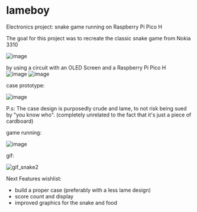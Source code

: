 # lameboy
Electronics project: snake game running on Raspberry Pi Pico H

The goal for this project was to recreate the classic snake game from Nokia 3310 

![image](https://github.com/a-faria/lameboy/assets/122120022/b3324c41-4a7c-4b84-b2eb-e88a93545142)

by using a circuit with an OLED Screen and a Raspberry Pi Pico H <br>
![image](https://github.com/a-faria/lameboy/assets/122120022/f21fb08c-9445-4e35-90c0-d3b8a915e388)
![image](https://github.com/a-faria/lameboy/assets/122120022/627bb0e8-a2fb-4c4e-b32e-cad3c7380b94)

case prototype:

 ![image](https://github.com/a-faria/lameboy/assets/122120022/4ae47e8c-6fee-410d-8ab5-e36f03c1f314)
 
P.s: The case design is purposedly crude and lame, to not risk being sued by "you know who".
(completely unrelated to the fact that it's just a piece of cardboard)

game running:

![image](https://github.com/a-faria/lameboy/assets/122120022/2fea7941-7eaf-476c-83e2-176710f5fb16)

gif:

![gif_snake2](https://github.com/a-faria/lameboy/assets/122120022/0bc5bfb0-e0e5-4353-b35a-0f901e89b50d)

Next Features wishlist: <be>
* build a proper case (preferably with a less lame design)<br>
* score count and display<br>
* improved graphics for the snake and food
